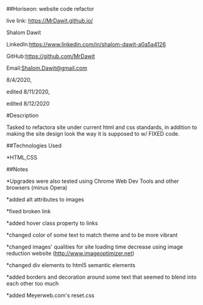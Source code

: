 ##Horiseon: website code refactor	

live link: https://MrDawit.github.io/

Shalom Dawit

LinkedIn:https://www.linkedin.com/in/shalom-dawit-a0a5a4126

GitHub:https://github.com/MrDawit

Email:Shalom.Dawit@gmail.com

8/4/2020,

edited 8/11/2020,

edited 8/12/2020

#Description

Tasked to refactora site under current html and css standards, in addition to making the site design look the way it is supposed to w/ FIXED code.

##Technologies Used

*HTML,CSS

##Notes

*Upgrades were also tested using Chrome Web Dev Tools and other browsers (minus Opera)

*added alt attributes to images

*fixed broken link

*added hover class property to links

*changed color of some text to match theme and to be more vibrant

*changed images' qualities for site loading time decrease using image reduction website (http://www.imageoptimizer.net)

*changed div elements to html5 semantic elements

*added borders and decoration around some text that seemed to blend into each other too much

*added Meyerweb.com's reset.css



